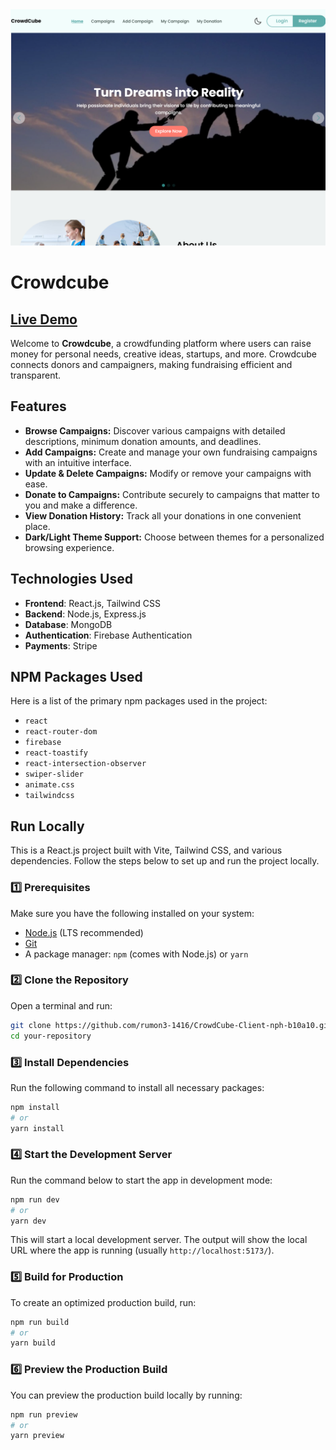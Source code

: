 <img src='https://raw.githubusercontent.com/rumon3-1416/CrowdCube-Client-nph-b10a10/refs/heads/main/public/assets/crowdcube1.png'>

# Crowdcube

## [Live Demo](https://assignment-10-9a717.web.app/)

Welcome to **Crowdcube**, a crowdfunding platform where users can raise money for personal needs, creative ideas, startups, and more. Crowdcube connects donors and campaigners, making fundraising efficient and transparent.

## Features

- **Browse Campaigns:** Discover various campaigns with detailed descriptions, minimum donation amounts, and deadlines.
- **Add Campaigns:** Create and manage your own fundraising campaigns with an intuitive interface.
- **Update & Delete Campaigns:** Modify or remove your campaigns with ease.
- **Donate to Campaigns:** Contribute securely to campaigns that matter to you and make a difference.
- **View Donation History:** Track all your donations in one convenient place.
- **Dark/Light Theme Support:** Choose between themes for a personalized browsing experience.

## Technologies Used

- **Frontend**: React.js, Tailwind CSS
- **Backend**: Node.js, Express.js
- **Database**: MongoDB
- **Authentication**: Firebase Authentication
- **Payments**: Stripe

## NPM Packages Used

Here is a list of the primary npm packages used in the project:

- `react`
- `react-router-dom`
- `firebase`
- `react-toastify`
- `react-intersection-observer`
- `swiper-slider`
- `animate.css`
- `tailwindcss`

## Run Locally

This is a React.js project built with Vite, Tailwind CSS, and various dependencies. Follow the steps below to set up and run the project locally.

### 1️⃣ Prerequisites

Make sure you have the following installed on your system:

- [Node.js](https://nodejs.org/) (LTS recommended)
- [Git](https://git-scm.com/)
- A package manager: `npm` (comes with Node.js) or `yarn`

### 2️⃣ Clone the Repository

Open a terminal and run:

```bash
git clone https://github.com/rumon3-1416/CrowdCube-Client-nph-b10a10.git
cd your-repository
```

### 3️⃣ Install Dependencies

Run the following command to install all necessary packages:

```bash
npm install
# or
yarn install
```

### 4️⃣ Start the Development Server

Run the command below to start the app in development mode:

```bash
npm run dev
# or
yarn dev
```

This will start a local development server. The output will show the local URL where the app is running (usually `http://localhost:5173/`).

### 5️⃣ Build for Production

To create an optimized production build, run:

```bash
npm run build
# or
yarn build
```

### 6️⃣ Preview the Production Build

You can preview the production build locally by running:

```bash
npm run preview
# or
yarn preview
```
